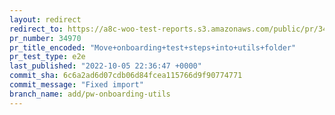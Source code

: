 ```yaml
---
layout: redirect
redirect_to: https://a8c-woo-test-reports.s3.amazonaws.com/public/pr/34970/e2e/index.html
pr_number: 34970
pr_title_encoded: "Move+onboarding+test+steps+into+utils+folder"
pr_test_type: e2e
last_published: "2022-10-05 22:36:47 +0000"
commit_sha: 6c6a2ad6d07cdb06d84fcea115766d9f90774771
commit_message: "Fixed import"
branch_name: add/pw-onboarding-utils
---
```

